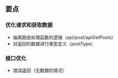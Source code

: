 ## 要点

### 优化请求和获取数据

- 抽离路由处理函数的逻辑（api/post/apiGetPosts）
- 对返回的数据进行类型定义（postType）

### 接口优化

- 错误返回（无数据的情况）
